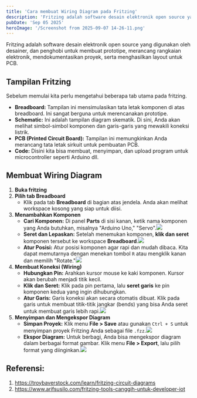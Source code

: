 ```yaml
---
title: 'Cara membuat Wiring Diagram pada Fritzing'
description: 'Fritzing adalah software desain elektronik open source yang digunakan oleh desainer, dan penghobi untuk membuat prototipe, merancang rangkaian elektronik, mendokumentasikan proyek, serta menghasilkan layout untuk PCB.'
pubDate: 'Sep 05 2025'
heroImage: '/Screenshot from 2025-09-07 14-26-11.png'
---
```


Fritzing adalah software desain elektronik open source yang digunakan oleh desainer, dan penghobi untuk membuat prototipe, merancang rangkaian elektronik, mendokumentasikan proyek, serta menghasilkan layout untuk PCB.

## Tampilan Fritzing
Sebelum memulai kita perlu mengetahui beberapa tab utama pada fritzing.
- **Breadboard:** Tampilan ini mensimulasikan tata letak komponen di atas breadboard. Ini sangat berguna untuk merencanakan prototipe.
- **Schematic:** Ini adalah tampilan diagram skematik. Di sini, Anda akan melihat simbol-simbol komponen dan garis-garis yang mewakili koneksi listrik.
- **PCB (Printed Circuit Board):** Tampilan ini memungkinkan Anda merancang tata letak sirkuit untuk pembuatan PCB.
- **Code:** Disini kita bisa membuat, menyimpan, dan upload program untuk microcontroller seperti Arduino dll.

## Membuat Wiring Diagram
1. **Buka fritzing**
2. **Pilih tab Breadboard**
	- Klik pada tab **Breadboard** di bagian atas jendela. Anda akan melihat workspace kosong yang siap untuk diisi.
3. **Menambahkan Komponen**
	- **Cari Komponen:** Di panel **Parts** di sisi kanan, ketik nama komponen yang Anda butuhkan, misalnya "Arduino Uno," "Servo".![](/Screenshot%20from%202025-09-07%2014-21-26.png)
	- **Seret dan Lepaskan:** Setelah menemukan komponen, **klik dan seret** komponen tersebut ke workspace **Breadboard**.![](/Screenshot%20from%202025-09-07%2014-21-35.png)
	- **Atur Posisi:** Atur posisi komponen agar rapi dan mudah dibaca. Kita dapat memutarnya dengan menekan tombol `R` atau mengklik kanan dan memilih "Rotate."![](/Screenshot%20from%202025-09-07%2014-23-21.png)
4. **Membuat Koneksi (Wiring)**
	- **Hubungkan Pin:** Arahkan kursor mouse ke kaki komponen. Kursor akan berubah menjadi titik kecil.
	- **Klik dan Seret:** Klik pada pin pertama, lalu **seret garis** ke pin komponen kedua yang ingin dihubungkan.
	- **Atur Garis:** Garis koneksi akan secara otomatis dibuat. Klik pada garis untuk membuat titik-titik jangkar (bends) yang bisa Anda seret untuk membuat garis lebih rapi.![](/Screenshot%20from%202025-09-07%2014-26-11.png)
5. **Menyimpan dan Mengekspor Diagram**
	- **Simpan Proyek:** Klik menu **File > Save** atau gunakan `Ctrl + S` untuk menyimpan proyek Fritzing Anda sebagai file `.fzz`.![](/Screenshot%20from%202025-09-07%2014-27-18.png)
	- **Ekspor Diagram:** Untuk berbagi, Anda bisa mengekspor diagram dalam berbagai format gambar. Klik menu **File > Export**, lalu pilih format yang diinginkan.![](/Screenshot%20from%202025-09-07%2014-27-36.png)

## Referensi:
1. https://troybaverstock.com/learn/fritzing-circuit-diagrams
2. https://www.arifsusilo.com/fritzing-tools-canggih-untuk-developer-iot
